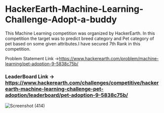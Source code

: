 # HackerEarth-Machine-Learning-Challenge-Adopt-a-buddy

This Machine Learning competition was organized by HackerEarth. In this competition the target was to predict breed category and Pet category of pet based on some given attributes.I have secured 7th Rank in this competition.

Problem Statement Link ->https://www.hackerearth.com/problem/machine-learning/pet-adoption-9-5838c75b/


### LeaderBoard Link -> https://www.hackerearth.com/challenges/competitive/hackerearth-machine-learning-challenge-pet-adoption/leaderboard/pet-adoption-9-5838c75b/

![Screenshot (414)](https://user-images.githubusercontent.com/61687068/91148511-63815980-e6d7-11ea-88af-fa5155167cc3.png)
